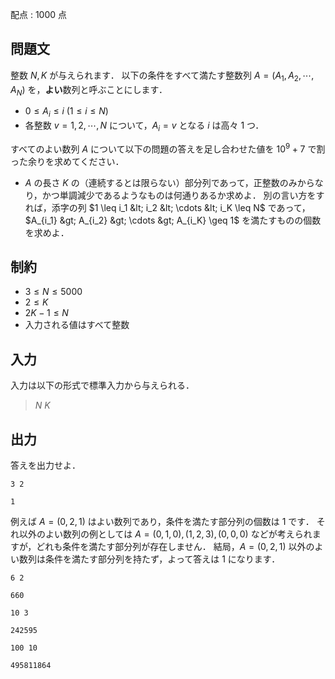 配点 : $1000$ 点

## 問題文

整数 $N,K$ が与えられます．
以下の条件をすべて満たす整数列 $A=(A_1,A_2,\cdots,A_N)$ を，**よい**数列と呼ぶことにします．

- $0 \leq A_i \leq i$ ($1 \leq i \leq N$)
- 各整数 $v=1,2,\cdots,N$ について，$A_i=v$ となる $i$ は高々 $1$ つ．

すべてのよい数列 $A$ について以下の問題の答えを足し合わせた値を $10^9+7$ で割った余りを求めてください．

- $A$ の長さ $K$ の（連続するとは限らない）部分列であって，正整数のみからなり，かつ単調減少であるようなものは何通りあるか求めよ．
別の言い方をすれば，添字の列 $1 \leq i_1 &lt; i_2 &lt; \cdots &lt; i_K \leq N$ であって，
$A_{i_1} &gt; A_{i_2} &gt; \cdots &gt; A_{i_K} \geq 1$ を満たすものの個数を求めよ．

## 制約

- $3 \leq N \leq 5000$
- $2 \leq K$
- $2K-1 \leq N$
- 入力される値はすべて整数

## 入力

入力は以下の形式で標準入力から与えられる．

> $N$ $K$

## 出力

答えを出力せよ．

```input1
3 2
```

```output1
1
```

例えば $A=(0,2,1)$ はよい数列であり，条件を満たす部分列の個数は $1$ です．
それ以外のよい数列の例としては $A=(0,1,0),(1,2,3),(0,0,0)$ などが考えられますが，どれも条件を満たす部分列が存在しません．
結局，$A=(0,2,1)$ 以外のよい数列は条件を満たす部分列を持たず，よって答えは $1$ になります．

```input2
6 2
```

```output2
660
```

```input3
10 3
```

```output3
242595
```

```input4
100 10
```

```output4
495811864
```